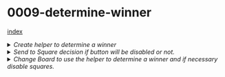 # 0009-determine-winner

[index](index.md)


<details>
<summary>
<i>Create helper to determine a winner</i>
</summary>

```
export function calculateWinner(squares) {
  const lines = [
    [0, 1, 2],
    [3, 4, 5],
    [6, 7, 8],
    [0, 3, 6],
    [1, 4, 7],
    [2, 5, 8],
    [0, 4, 8],
    [2, 4, 6],
  ];
  for (let i = 0; i < lines.length; i++) {
    const [a, b, c] = lines[i];
    if (squares[a] !=null && squares[a] === squares[b] && squares[a] === squares[c]) {
      return squares[a];
    }
  }
  return null;
}
```
</details>

<details>
<summary>
<i>Send to Square decision if button will be disabled or not.</i>
</summary>

```
 import React from 'react';
 
 function Square(props){
   return (
    <button className="square" 
            onClick={props.onClick} 
            disabled={props.disabled}>
         {props.value}
       </button>
   );
```
</details>
<details>
<summary>
<i>Change Board to use the helper to determine a winner and if necessary disable squares.</i>
</summary>

```
import {calculateWinner} from './Helper';
 
 class Board extends React.Component {
   constructor(props){
     this.state = {
       ...
       winner: null,
       ...
     };
   }
 
   handleClick(index){
     const squares = this.state.squares.slice();
     squares[index] = this.state.xIsNext ? 'X' : 'O';
     const winner = calculateWinner(squares);
     this.setState({
       squares,
       xIsNext: !this.state.xIsNext,  
       winner: winner,
     });
   }
 
   renderSquare(index) {
     return (
       <Square value={this.state.squares[index]}
              onClick={() => this.handleClick(index)}
              disabled={this.state.squares[index] || this.state.winner}  
       />
     );
   }
 
   render() {
    let status;
    if(this.state.winner != null){
      status = 'Winner: '+ this.state.winner;
    }else{
      status = 'Next player: '+ ( this.state.xIsNext ? 'X' : 'O');
    }
    ...
    
```
</details>
